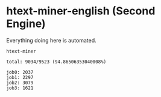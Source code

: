 # htext-miner-english (Second Engine)

Everything doing here is automated.

```
htext-miner

total: 9034/9523 (94.86506353040008%)

job0: 2037
job1: 2297
job2: 3079
job3: 1621
```